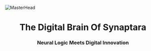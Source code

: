 ![MasterHead](https://i.pinimg.com/1200x/58/e0/11/58e0112e2a59f23e8a181c2ff2379eb5.jpg)

<h1 align="center">The Digital Brain Of Synaptara</h1>
<h3 align="center">Neural Logic Meets Digital Innovation</h3>


